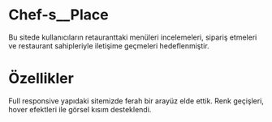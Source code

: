 # Chef-s__Place

Bu sitede kullanıcıların retauranttaki menüleri incelemeleri, sipariş etmeleri ve restaurant sahipleriyle iletişime geçmeleri hedeflenmiştir.

# Özellikler

Full responsive yapıdaki sitemizde ferah bir arayüz elde ettik. Renk geçişleri, hover efektleri ile görsel kısım desteklendi.

